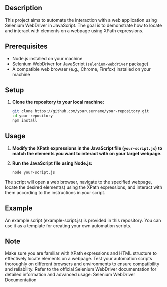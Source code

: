 
## Description

This project aims to automate the interaction with a web application using Selenium WebDriver in JavaScript. The goal is to demonstrate how to locate and interact with elements on a webpage using XPath expressions.

## Prerequisites

- Node.js installed on your machine
- Selenium WebDriver for JavaScript (`selenium-webdriver` package)
- A compatible web browser (e.g., Chrome, Firefox) installed on your machine

## Setup

1. **Clone the repository to your local machine:**
   ```bash
   git clone https://github.com/yourusername/your-repository.git
   cd your-repository
   npm install
   
## Usage

1. **Modify the XPath expressions in the JavaScript file (`your-script.js`) to match the elements you want to interact with on your target webpage.**

2. **Run the JavaScript file using Node.js:**
   ```bash
   node your-script.js
 The script will open a web browser, navigate to the specified webpage, locate the desired element(s) using the XPath expressions, and interact with them according to the instructions in your script.

## Example
An example script (example-script.js) is provided in this repository. You can use it as a template for creating your own automation scripts.

## Note
Make sure you are familiar with XPath expressions and HTML structure to effectively locate elements on a webpage.
Test your automation scripts thoroughly on different browsers and environments to ensure compatibility and reliability.
Refer to the official Selenium WebDriver documentation for detailed information and advanced usage: Selenium WebDriver Documentation

